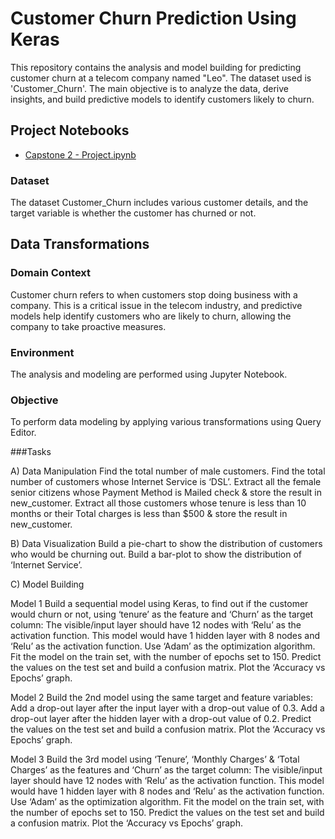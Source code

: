 # Customer Churn Prediction Using Keras

This repository contains the analysis and model building for predicting customer churn at a telecom company named "Leo". The dataset used is 'Customer_Churn'. The main objective is to analyze the data, derive insights, and build predictive models to identify customers likely to churn.

## Project Notebooks

- [Capstone 2 - Project.ipynb](https://github.com/10-kp/CustomerChurnPrediction/blob/main/Capstone%202%20-%20Project.ipynb)

### Dataset

The dataset Customer_Churn includes various customer details, and the target variable is whether the customer has churned or not.
## Data Transformations

### Domain Context

Customer churn refers to when customers stop doing business with a company. This is a critical issue in the telecom industry, and predictive models help identify customers who are likely to churn, allowing the company to take proactive measures.

### Environment
The analysis and modeling are performed using Jupyter Notebook.

### Objective
To perform data modeling by applying various transformations using Query Editor.

###Tasks

A) Data Manipulation
Find the total number of male customers.
Find the total number of customers whose Internet Service is ‘DSL’.
Extract all the female senior citizens whose Payment Method is Mailed check & store the result in new_customer.
Extract all those customers whose tenure is less than 10 months or their Total charges is less than $500 & store the result in new_customer.

B) Data Visualization
Build a pie-chart to show the distribution of customers who would be churning out.
Build a bar-plot to show the distribution of ‘Internet Service’.

C) Model Building

Model 1
Build a sequential model using Keras, to find out if the customer would churn or not, using ‘tenure’ as the feature and ‘Churn’ as the target column:
The visible/input layer should have 12 nodes with ‘Relu’ as the activation function.
This model would have 1 hidden layer with 8 nodes and ‘Relu’ as the activation function.
Use ‘Adam’ as the optimization algorithm.
Fit the model on the train set, with the number of epochs set to 150.
Predict the values on the test set and build a confusion matrix.
Plot the ‘Accuracy vs Epochs’ graph.

Model 2
Build the 2nd model using the same target and feature variables:
Add a drop-out layer after the input layer with a drop-out value of 0.3.
Add a drop-out layer after the hidden layer with a drop-out value of 0.2.
Predict the values on the test set and build a confusion matrix.
Plot the ‘Accuracy vs Epochs’ graph.

Model 3
Build the 3rd model using ‘Tenure’, ‘Monthly Charges’ & ‘Total Charges’ as the features and ‘Churn’ as the target column:
The visible/input layer should have 12 nodes with ‘Relu’ as the activation function.
This model would have 1 hidden layer with 8 nodes and ‘Relu’ as the activation function.
Use ‘Adam’ as the optimization algorithm.
Fit the model on the train set, with the number of epochs set to 150.
Predict the values on the test set and build a confusion matrix.
Plot the ‘Accuracy vs Epochs’ graph.
